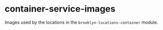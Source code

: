 # container-service-images

Images used by the locations in the `brooklyn-locations-container` module.
